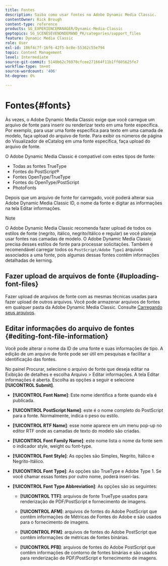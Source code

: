 ```yaml
---
title: Fontes
description: Saiba como usar fontes no Adobe Dynamic Media Classic.
contentOwner: Rick Brough
content-type: reference
products: SG_EXPERIENCEMANAGER/Dynamic-Media-Classic
geptopics: SG_SCENESEVENONDEMAND_PK/categories/support_files
feature: Dynamic Media Classic
role: User
exl-id: 186f4c7f-16f6-42f5-bc0e-55362c55e794
topic: Content Management
level: Intermediate
source-git-commit: 5140b62c76970cfcee271664f11b1ff605625fe7
workflow-type: tm+mt
source-wordcount: '406'
ht-degree: 0%

---
```


# Fontes{#fonts}

Às vezes, o Adobe Dynamic Media Classic exige que você carregue um arquivo de fonte para inserir ou renderizar texto em uma fonte específica. Por exemplo, para usar uma fonte específica para texto em uma camada de modelo, faça upload do arquivo de fonte. Para exibir os números de página do Visualizador de eCatalog em uma fonte específica, faça upload do arquivo de fonte.

O Adobe Dynamic Media Classic é compatível com estes tipos de fonte:

* Todas as fontes TrueType
* Fontes do PostScript®
* Fontes OpenType/TrueType
* Fontes do OpenType/PostScript
* PhotoFonts

Depois que um arquivo de fonte for carregado, você poderá alterar sua Adobe Dynamic Media Classic ID, o nome da fonte e digitar as informações na tela Editar informações.

>[!NOTE]
>
>O Adobe Dynamic Media Classic recomenda fazer upload de todos os estilos de fonte (negrito, itálico, negrito/itálico e regular) se você planeja usar fontes nas camadas de modelo. O Adobe Dynamic Media Classic precisa desses estilos de fonte para processar solicitações. Também é recomendável carregar todos os `PostScript/Adobe Type1` arquivos associados a uma fonte, pois algumas dessas fontes contêm informações detalhadas de kerning.

## Fazer upload de arquivos de fonte {#uploading-font-files}

Fazer upload de arquivos de fonte com as mesmas técnicas usadas para fazer upload de outros arquivos. Você pode armazenar arquivos de fontes em qualquer pasta da Adobe Dynamic Media Classic. Consulte [Carregando seus arquivos](uploading-files.md#uploading_your_files).

## Editar informações do arquivo de fontes {#editing-font-file-information}

Você pode alterar o nome da ID de uma fonte e suas informações de tipo. A edição de um arquivo de fonte pode ser útil em pesquisas e facilitar a identificação das fontes.

No painel Procurar, selecione o arquivo de fonte que deseja editar na Exibição de detalhes e escolha Arquivo > Editar informações. A tela Editar informações é aberta. Escolha as opções a seguir e selecione **[!UICONTROL Submit]**.

* **[!UICONTROL Font Name]**: Este nome identifica a fonte quando ela é publicada.

* **[!UICONTROL PostScript Name]**: este é o nome completo do PostScript para a fonte. Normalmente, indica o peso ou estilo.

* **[!UICONTROL RTF Name]**: esse nome aparece em um menu pop-up no editor RTF onde as camadas de texto do modelo são criadas.

* **[!UICONTROL Font Family Name]**: este nome lista o nome da fonte sem o indicador style, weight ou font-type.

* **[!UICONTROL Font Style]**: As opções são Simples, Negrito, Itálico e Negrito-Itálico.

* **[!UICONTROL Font Type]**: As opções são TrueType e Adobe Type 1. Se você chamar essas fontes por outro nome, poderá inseri-las.

* **[!UICONTROL Font Type Abbreviation]**: As opções são as seguintes:

   * **[!UICONTROL TTF]**: arquivos de fonte TrueType usados para renderização de PDF/PostScript e fornecimento de imagens.

   * **[!UICONTROL AFM]**: arquivos de fontes do Adobe PostScript que contêm informações de Métricas de Fontes do Adobe e são usados para o fornecimento de imagens.

   * **[!UICONTROL PFM]**: arquivos de fontes do Adobe PostScript que contêm informações de métricas de fontes binárias.

   * **[!UICONTROL PFB]**: arquivos de fontes do Adobe PostScript que contêm informações de contorno de fontes binárias e são usados para renderização de PDF/PostScript e fornecimento de imagens.
